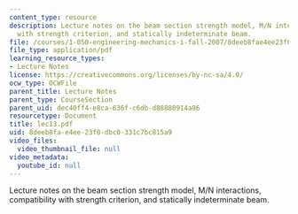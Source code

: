```yaml
---
content_type: resource
description: Lecture notes on the beam section strength model, M/N interactions, compatibility
  with strength criterion, and statically indeterminate beam.
file: /courses/1-050-engineering-mechanics-i-fall-2007/8deeb8fae4ee23f0dbc0331c7bc815a9_lec13.pdf
file_type: application/pdf
learning_resource_types:
- Lecture Notes
license: https://creativecommons.org/licenses/by-nc-sa/4.0/
ocw_type: OCWFile
parent_title: Lecture Notes
parent_type: CourseSection
parent_uid: dec40ff4-e8ca-636f-c6db-d88880914a96
resourcetype: Document
title: lec13.pdf
uid: 8deeb8fa-e4ee-23f0-dbc0-331c7bc815a9
video_files:
  video_thumbnail_file: null
video_metadata:
  youtube_id: null
---
```

Lecture notes on the beam section strength model, M/N interactions, compatibility with strength criterion, and statically indeterminate beam.